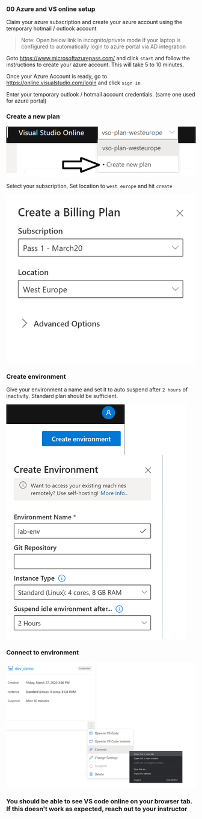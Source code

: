 ### 00 Azure and VS online setup

Claim your azure subscription and create your azure account using the temporary hotmail / outlook account

> Note: Open below link in incognito/private mode if your laptop is configured to automatically login to azure portal via AD integration

Goto https://www.microsoftazurepass.com/ and click `start` and follow the instructions to create your azure account. This will take 5 to 10 minutes.

Once your Azure Account is ready, go to https://online.visualstudio.com/login and click `sign in`

Enter your temporary outlook / hotmail account credentials. (same one used for azure portal)

### Create a new plan

![Docker Architecture](../../assets/vs_online_plan.png)

Select your subscription, Set location to `west europe` and hit `create`

![Docker Architecture](../../assets/vs_online_plan_2.png)

### Create environment

Give your environment a name and set it to auto suspend after `2 hours` of inactivity. Standard plan should be sufficient.

![Docker Architecture](../../assets/vs_online_create_env.png)

### Connect to environment

![Docker Architecture](../../assets/vs_online_connect_env.png)

### You should be able to see VS code online on your browser tab. If this doesn't work as expected, reach out to your instructor